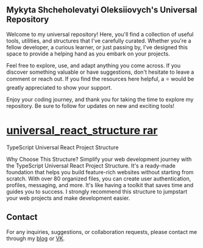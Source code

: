 ## Mykyta Shcheholevatyi Oleksiiovych's Universal Repository

Welcome to my universal repository! Here, you'll find a collection of useful tools, utilities, and structures that I've carefully curated. Whether you're a fellow developer, a curious learner, or just passing by, I've designed this space to provide a helping hand as you embark on your projects.

Feel free to explore, use, and adapt anything you come across. If you discover something valuable or have suggestions, don't hesitate to leave a comment or reach out. If you find the resources here helpful, a ⭐ would be greatly appreciated to show your support.

Enjoy your coding journey, and thank you for taking the time to explore my repository. Be sure to follow for updates on new and exciting tools!

# [universal_react_structure rar](https://github.com/mykytashch/universal-toolkit/blob/main/universal_react_structure.rar)

TypeScript Universal React Project Structure

Why Choose This Structure?
Simplify your web development journey with the TypeScript Universal React Project Structure. It's a ready-made foundation that helps you build feature-rich websites without starting from scratch. With over 80 organized files, you can create user authentication, profiles, messaging, and more. It's like having a toolkit that saves time and guides you to success. I strongly recommend this structure to jumpstart your web projects and make development easier.


## Contact

For any inquiries, suggestions, or collaboration requests, please contact me through my [blog](https://mykytashc.blogspot.com) or [VK](https://vk.com/mykyta4308).

